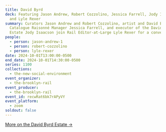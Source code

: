 ```yaml
---
title: David Byrd
deck: Featuring Jason Andrew, Robert Cozzolino, Jessica Farrell, Jody Isaacson,
  and Lyle Rexer
summary: Curators Jason Andrew and Robert Cozzolino, artist and David Byrd
  Catalogue Raisonné Manager Jessica Farrell, and executor of the David Byrd
  Estate Jody Isaacson join Rail Editor-at-Large Lyle Rexer for a conversation.
people:
  - person: jason-andrew-1
  - person: robert-cozzolino
  - person: lyle-rexer
date: 2024-10-01T13:00:00-0500
end_date: 2024-10-01T14:30:00-0500
series: 1100
collections:
  - the-new-social-environment
event_organizer:
  - the-brooklyn-rail
event_producer:
  - the-brooklyn-rail
event_id: recwRat6bk7rAPyVY
event_platform:
  - zoom
soldout: false
---
```

[M﻿ore on the David Byrd Estate →](https://www.davidbyrdestate.com/)